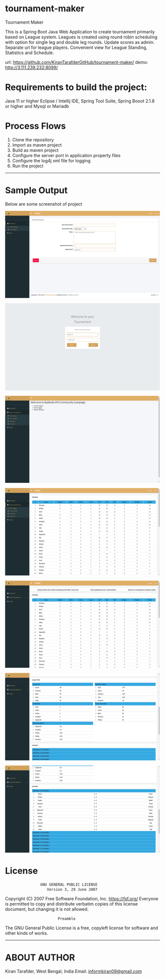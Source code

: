 # tournament-maker

Tournament Maker

This is a Spring Boot Java Web Application to create tournament primarily based on League system. Leagues is created using round robin scheduling with option for single leg and double leg rounds. 
Update scores as admin. Separate url for league players.
Convenient view for League Standing, Statistics and Schedule.

url: https://github.com/KiranTarafderGitHub/tournament-maker/
demo: http://3.111.239.232:8099/

# Requirements to build the project:

Java 11 or higher
Eclipse / Intellij IDE,  Spring Tool Suite, Spring Booot 2.1.8 or higher and Mysql or Mariadb

# Process Flows

1. Clone the repository
2. Import as maven project
3. Build as maven project
4. Configure the server port in application property files
5. Configure the log4j xml file for logging
6. Run the project

---------------------------------------------------------------------------------------------------------------------------------------------------------
# Sample Output

Below are some screenshot of project

![Create League](https://github.com/KiranTarafderGitHub/tournament-maker/blob/main/.github/images/Screenshot%20from%202022-04-25%2019-33-09.png)

![Create League](https://github.com/KiranTarafderGitHub/tournament-maker/blob/main/.github/images/Screenshot%20from%202022-04-25%2019-33-28.png)

![Create League](https://github.com/KiranTarafderGitHub/tournament-maker/blob/main/.github/images/Screenshot%20from%202022-04-25%2019-33-38.png)

![Create League](https://github.com/KiranTarafderGitHub/tournament-maker/blob/main/.github/images/Screenshot%20from%202022-04-25%2019-33-51.png)

![Create League](https://github.com/KiranTarafderGitHub/tournament-maker/blob/main/.github/images/Screenshot%20from%202022-04-25%2019-34-38.png)

![Create League](https://github.com/KiranTarafderGitHub/tournament-maker/blob/main/.github/images/Screenshot%20from%202022-04-25%2019-34-47.png)

![Create League](https://github.com/KiranTarafderGitHub/tournament-maker/blob/main/.github/images/Screenshot%20from%202022-04-25%2019-34-52.png)


# License

                    GNU GENERAL PUBLIC LICENSE
                       Version 3, 29 June 2007

 Copyright (C) 2007 Free Software Foundation, Inc. <https://fsf.org/>
 Everyone is permitted to copy and distribute verbatim copies
 of this license document, but changing it is not allowed.

                            Preamble

  The GNU General Public License is a free, copyleft license for
software and other kinds of works.

---------------------------------------------------------------------------------------------------------------------------------

# ABOUT AUTHOR

Kiran Tarafder,
West Bengal, India
Email: informkiran09@gmail.com
